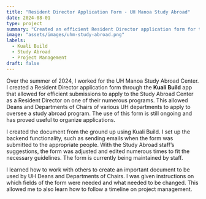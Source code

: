 ```yaml
---
title: "Resident Director Application Form - UH Manoa Study Abroad"
date: 2024-08-01
type: project
summary: "Created an efficient Resident Director application form for the UH Manoa Study Abroad Center using Kuali Build, enabling departments to easily submit applications."
image: "assets/images/uhm-study-abroad.png"
labels:
  - Kuali Build
  - Study Abroad
  - Project Management
draft: false
---
```


Over the summer of 2024, I worked for the UH Manoa Study Abroad Center. I created a Resident Director application form through the **Kuali Build** app that allowed for efficient submissions to apply to the Study Abroad Center as a Resident Director on one of their numerous programs. This allowed Deans and Departments of Chairs of various UH departments to apply to oversee a study abroad program. The use of this form is still ongoing and has proved useful to organize applications.

I created the document from the ground up using Kuali Build. I set up the backend functionality, such as sending emails when the form was submitted to the appropriate people. With the Study Abroad staff’s suggestions, the form was adjusted and edited numerous times to fit the necessary guidelines. The form is currently being maintained by staff.

I learned how to work with others to create an important document to be used by UH Deans and Departments of Chairs. I was given instructions on which fields of the form were needed and what needed to be changed. This allowed me to also learn how to follow a timeline on project management.
